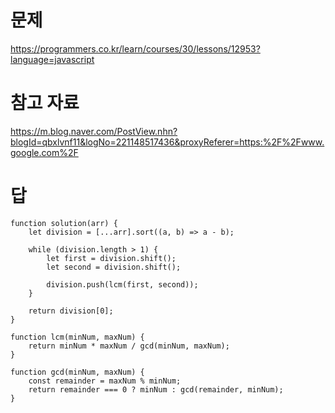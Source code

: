 # 문제
https://programmers.co.kr/learn/courses/30/lessons/12953?language=javascript

# 참고 자료
https://m.blog.naver.com/PostView.nhn?blogId=qbxlvnf11&logNo=221148517436&proxyReferer=https:%2F%2Fwww.google.com%2F

# 답
    function solution(arr) {
        let division = [...arr].sort((a, b) => a - b);

        while (division.length > 1) {
            let first = division.shift();
            let second = division.shift();

            division.push(lcm(first, second));
        }

        return division[0];
    }

    function lcm(minNum, maxNum) {
        return minNum * maxNum / gcd(minNum, maxNum);
    }

    function gcd(minNum, maxNum) {
        const remainder = maxNum % minNum;
        return remainder === 0 ? minNum : gcd(remainder, minNum);
    }
